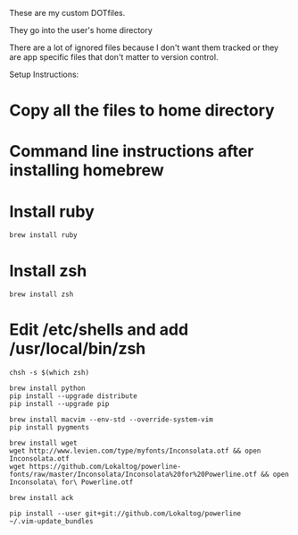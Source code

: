 These are my custom DOTfiles. 

They go into the user's home directory

There are a lot of ignored files because I don't want them tracked or they are
app specific files that don't matter to version control.


Setup Instructions:

# Copy all the files to home directory
# Command line instructions after installing homebrew

# Install ruby
    brew install ruby

# Install zsh
    brew install zsh

# Edit /etc/shells and add /usr/local/bin/zsh
    chsh -s $(which zsh)

    brew install python
    pip install --upgrade distribute
    pip install --upgrade pip

    brew install macvim --env-std --override-system-vim
    pip install pygments

    brew install wget
    wget http://www.levien.com/type/myfonts/Inconsolata.otf && open Inconsolata.otf
    wget https://github.com/Lokaltog/powerline-fonts/raw/master/Inconsolata/Inconsolata%20for%20Powerline.otf && open Inconsolata\ for\ Powerline.otf

    brew install ack

    pip install --user git+git://github.com/Lokaltog/powerline
    ~/.vim-update_bundles
